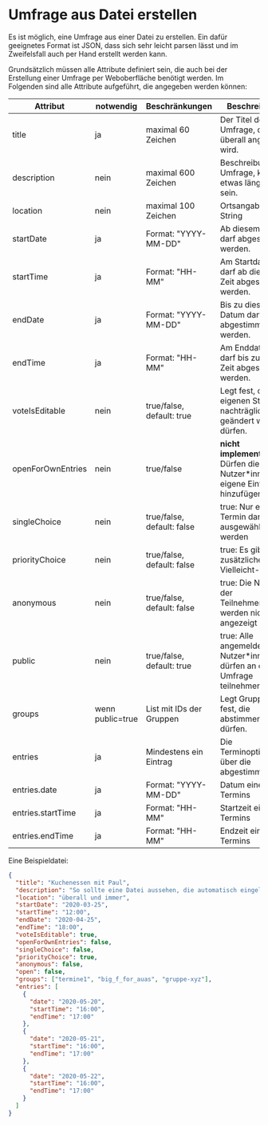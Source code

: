 Umfrage aus Datei erstellen
===

Es ist möglich, eine Umfrage aus einer Datei zu erstellen. Ein dafür geeignetes Format ist JSON, dass sich sehr leicht
parsen lässt und im Zweifelsfall auch per Hand erstellt werden kann.

Grundsätzlich müssen alle Attribute definiert sein, die auch bei der Erstellung einer Umfrage per Weboberfläche 
benötigt werden. Im Folgenden sind alle Attribute aufgeführt, die angegeben werden können:

| Attribut      | notwendig | Beschränkungen                        | Beschreibung
|---------------|-----------|---------------------------------------|-------------------------------------------------------
| title         | ja        | maximal 60 Zeichen                    | Der Titel der Umfrage, der fast überall angezeigt wird.
| description   | nein      | maximal 600 Zeichen                   | Beschreibung der Umfrage, kann etwas länger sein.
| location      | nein      | maximal 100 Zeichen                   | Ortsangabe als String
| startDate     | ja        | Format: "YYYY-MM-DD"                  | Ab diesem Datum darf abgestimmt werden.
| startTime     | ja        | Format: "HH-MM"                       | Am Startdatum darf ab dieser Zeit abgestimmt werden.
| endDate       | ja        | Format: "YYYY-MM-DD"                  | Bis zu diesem Datum darf abgestimmt werden.
| endTime       | ja        | Format: "HH-MM"                       | Am Enddatum darf bis zu dieser Zeit abgestimmt werden.
| voteIsEditable| nein      | true/false, default: true             | Legt fest, ob die eigenen Stimmen nachträglich geändert werden dürfen.
| openForOwnEntries| nein   | true/false                            | **nicht implementiert** Dürfen die Nutzer*innen eigene Einträge hinzufügen?
| singleChoice  | nein      | true/false, default: false            | true: Nur eine Termin darf ausgewählt werden
| priorityChoice| nein      | true/false, default: false            | true: Es gibt eine zusätzliche Vielleicht-Option
| anonymous     | nein      | true/false, default: false            | true: Die Namen der Teilnehmer*innen werden nicht angezeigt
| public        | nein      | true/false, default: true             | true: Alle angemeldeten Nutzer*innen dürfen an der Umfrage teilnehmen
| groups        | wenn public=true| List mit IDs der Gruppen        | Legt Gruppen fest, die abstimmen dürfen.
| entries       | ja        | Mindestens ein Eintrag                | Die Terminoptionen, über die abgestimmt wird.
| entries.date  | ja        | Format: "YYYY-MM-DD"                  | Datum eines Termins
| entries.startTime| ja     | Format: "HH-MM"                       | Startzeit eines Termins
| entries.endTime| ja       | Format: "HH-MM"                       | Endzeit eines Termins

Eine Beispieldatei:

```json
{
  "title": "Kuchenessen mit Paul",
  "description": "So sollte eine Datei aussehen, die automatisch eingelesen wird.",
  "location": "überall und immer",
  "startDate": "2020-03-25",
  "startTime": "12:00",
  "endDate": "2020-04-25",
  "endTime": "18:00",
  "voteIsEditable": true,
  "openForOwnEntries": false,
  "singleChoice": false,
  "priorityChoice": true,
  "anonymous": false,
  "open": false,
  "groups": ["termine1", "big_f_for_auas", "gruppe-xyz"],
  "entries": [
    {
      "date": "2020-05-20",
      "startTime": "16:00",
      "endTime": "17:00"
    },
    {
      "date": "2020-05-21",
      "startTime": "16:00",
      "endTime": "17:00"
    },
    {
      "date": "2020-05-22",
      "startTime": "16:00",
      "endTime": "17:00"
    }
  ]
}
```